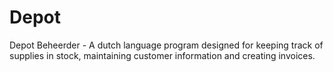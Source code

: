 # Depot
Depot Beheerder - A dutch language program designed for keeping track of supplies in stock, maintaining customer information and creating invoices.

